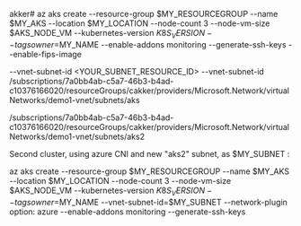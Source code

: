 akker# az aks create      --resource-group $MY_RESOURCEGROUP      --name $MY_AKS      --location $MY_LOCATION      --node-count 3      --node-vm-size $AKS_NODE_VM      --kubernetes-version $K8S_VERSION      --tags owner=$MY_NAME      --enable-addons monitoring      --generate-ssh-keys      --enable-fips-image


--vnet-subnet-id <YOUR_SUBNET_RESOURCE_ID>
--vnet-subnet-id /subscriptions/7a0bb4ab-c5a7-46b3-b4ad-c10376166020/resourceGroups/cakker/providers/Microsoft.Network/virtualNetworks/demo1-vnet/subnets/aks

/subscriptions/7a0bb4ab-c5a7-46b3-b4ad-c10376166020/resourceGroups/cakker/providers/Microsoft.Network/virtualNetworks/demo1-vnet/subnets/aks2


Second cluster, using azure CNI and new "aks2" subnet, as $MY_SUBNET :

az aks create --resource-group $MY_RESOURCEGROUP --name $MY_AKS --location $MY_LOCATION --node-count 3 --node-vm-size $AKS_NODE_VM --kubernetes-version $K8S_VERSION --tags owner=$MY_NAME --vnet-subnet-id=$MY_SUBNET --network-plugin option: azure --enable-addons monitoring --generate-ssh-keys

